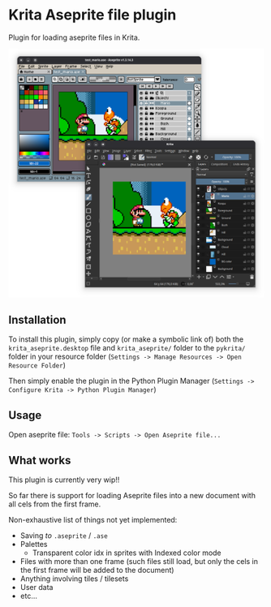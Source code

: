 # Krita Aseprite file plugin

Plugin for loading aseprite files in Krita.

![Demo image](demo.png)

## Installation

To install this plugin, simply copy (or make a symbolic link of) both the `krita_aseprite.desktop` file and `krita_aseprite/` folder to the `pykrita/` folder in your resource folder (`Settings -> Manage Resources -> Open Resource Folder`)

Then simply enable the plugin in the Python Plugin Manager (`Settings -> Configure Krita -> Python Plugin Manager`)

## Usage

Open aseprite file: `Tools -> Scripts -> Open Aseprite file...`

## What works

This plugin is currently very wip!!

So far there is support for loading Aseprite files into a new document with all cels from the first frame.

Non-exhaustive list of things not yet implemented:
- Saving _to_ `.aseprite` / `.ase`
- Palettes
    - Transparent color idx in sprites with Indexed color mode
- Files with more than one frame (such files still load, but only the cels in the first frame will be added to the document)
- Anything involving tiles / tilesets
- User data
- etc...
